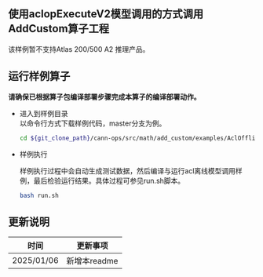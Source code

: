 ## 使用aclopExecuteV2模型调用的方式调用AddCustom算子工程
该样例暂不支持Atlas 200/500 A2 推理产品。

## 运行样例算子
  **请确保已根据算子包编译部署步骤完成本算子的编译部署动作。**
  
  - 进入到样例目录   
    以命令行方式下载样例代码，master分支为例。
    ```bash
    cd ${git_clone_path}/cann-ops/src/math/add_custom/examples/AclOfflineModel
    ```

  - 样例执行

    样例执行过程中会自动生成测试数据，然后编译与运行acl离线模型调用样例，最后检验运行结果。具体过程可参见run.sh脚本。
    ```bash
    bash run.sh
    ```
## 更新说明
| 时间       | 更新事项     |
| ---------- | ------------ |
| 2025/01/06 | 新增本readme |
